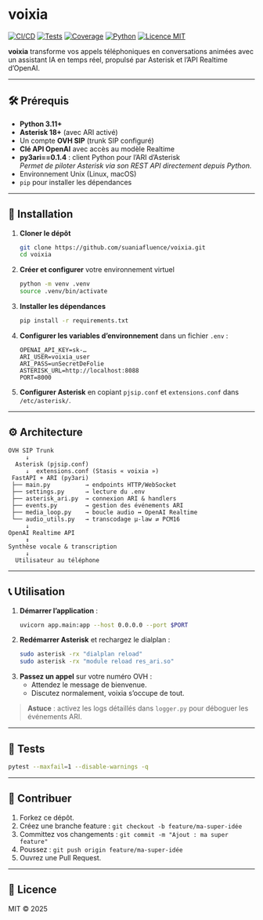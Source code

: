 # voixia

[![CI/CD](https://github.com/suaniafluence/voixia/actions/workflows/deploy.yml/badge.svg)](https://github.com/suaniafluence/voixia/actions/workflows/ev2voix.yml)
[![Tests](https://img.shields.io/badge/tests-passing-brightgreen.svg)](https://github.com/suaniafluence/voixia/actions/workflows/python-test.yml)
[![Coverage](https://img.shields.io/badge/coverage-100%25-brightgreen.svg)](https://github.com/suaniafluence/voixia) <!-- ou badge Codecov si tu veux -->
[![Python](https://img.shields.io/badge/python-3.11%2B-blue.svg)](https://www.python.org/downloads/)
[![Licence MIT](https://img.shields.io/badge/license-MIT-lightgrey.svg)](LICENSE)

**voixia** transforme vos appels téléphoniques en conversations animées avec un assistant IA en temps réel, propulsé par Asterisk et l’API Realtime d’OpenAI.

---

## 🛠️ Prérequis

- **Python 3.11+**
- **Asterisk 18+** (avec ARI activé)
- Un compte **OVH SIP** (trunk SIP configuré)
- **Clé API OpenAI** avec accès au modèle Realtime
- **py3ari==0.1.4** : client Python pour l’ARI d’Asterisk  
  _Permet de piloter Asterisk via son REST API directement depuis Python._
- Environnement Unix (Linux, macOS)
- `pip` pour installer les dépendances

---

## 🚀 Installation

1. **Cloner le dépôt**
   ```bash
   git clone https://github.com/suaniafluence/voixia.git
   cd voixia
   ```

2. **Créer et configurer** votre environnement virtuel
   ```bash
   python -m venv .venv
   source .venv/bin/activate
   ```

3. **Installer les dépendances**
   ```bash
   pip install -r requirements.txt
   ```

4. **Configurer les variables d’environnement** dans un fichier `.env` :
   ```env
   OPENAI_API_KEY=sk-…
   ARI_USER=voixia_user
   ARI_PASS=unSecretDeFolie
   ASTERISK_URL=http://localhost:8088
   PORT=8000
   ```

5. **Configurer Asterisk** en copiant `pjsip.conf` et `extensions.conf` dans `/etc/asterisk/`.

---

## ⚙️ Architecture

```plaintext
OVH SIP Trunk
     ↓
  Asterisk (pjsip.conf)
     ↓  extensions.conf (Stasis « voixia »)
 FastAPI + ARI (py3ari)
 ├── main.py          → endpoints HTTP/WebSocket
 ├── settings.py      → lecture du .env
 ├── asterisk_ari.py  → connexion ARI & handlers
 ├── events.py        → gestion des événements ARI
 ├── media_loop.py    → boucle audio ↔ OpenAI Realtime
 └── audio_utils.py   → transcodage μ-law ⇄ PCM16
     ↓
OpenAI Realtime API
     ↕
Synthèse vocale & transcription
     ↓
  Utilisateur au téléphone
```  

---

## 📞 Utilisation

1. **Démarrer l’application** :
   ```bash
   uvicorn app.main:app --host 0.0.0.0 --port $PORT
   ```
2. **Redémarrer Asterisk** et rechargez le dialplan :
   ```bash
   sudo asterisk -rx "dialplan reload"
   sudo asterisk -rx "module reload res_ari.so"
   ```
3. **Passez un appel** sur votre numéro OVH : 
   - Attendez le message de bienvenue.
   - Discutez normalement, voixia s’occupe de tout.

> **Astuce** : activez les logs détaillés dans `logger.py` pour déboguer les événements ARI.

---

## 🧪 Tests

```bash
pytest --maxfail=1 --disable-warnings -q
```  

---

## 🤝 Contribuer

1. Forkez ce dépôt.
2. Créez une branche feature : `git checkout -b feature/ma-super-idée`
3. Committez vos changements : `git commit -m "Ajout : ma super feature"`
4. Poussez : `git push origin feature/ma-super-idée`
5. Ouvrez une Pull Request.

---

## 🦉 Licence

MIT © 2025

